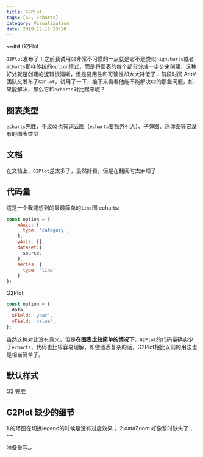 ```yaml
---
title: G2Plot 
tags: [G2, Echarts]
category: Visualization
date: 2019-12-15 23:20
---
```


~~## G2Plot  

`G2Plot`发布了！之前我试用`G2`非常不习惯的一点就是它不是类似`highcharts`或者`echarts`那样传统的`option`模式，而是将图表的每个部分分成一步步来创建，这种好处就是创建的逻辑很清晰，但是易用性和可读性却大大降低了，前段时间 AntV 团队又发布了`G2Plot`，试用了一下，接下来看看他能不能解决`G2`的那些问题，如果能解决，那么它和`echarts`对比起来呢？

## 图表类型
`echarts`完胜，不过`G2`也有词云图（`echarts`要额外引入）、子弹图、迷你图等它没有的图表类型

## 文档
在文档上，`G2Plot`差太多了，虽然好看，但是在翻阅时太麻烦了

## 代码量
这是一个我能想到的最最简单的`line`图
echarts:
```js
const option = {
    xAxis: {
      type: 'category',
    },
    yAxis: {},
    dataset:{
      source,
    },
    series: {
      type: 'line'
    }
};
```
G2Plot:
```js
const option = {
  data,
  xField: 'year',
  yField: 'value',
};
```
虽然这种对比没有意义，但是**在图表比较简单的情况下**，`G2Plot`的代码量确实少于`echarts`，代码也比较容易理解，即使图表复杂的话，G2Plot相比以前的用法也是相当简单了。

## 默认样式
G2 完胜

## G2Plot 缺少的细节
1.的环图在切换legend的时候是没有过度效果；
2.dataZoom 好像暂时缺失了；~~

准备重写。。